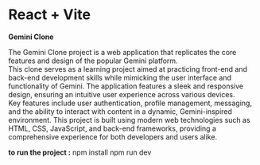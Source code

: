 # React + Vite

<b>Gemini Clone</b>

The Gemini Clone project is a web application that replicates the core features and design of the popular Gemini platform.<br> This clone serves as a learning project aimed at practicing front-end and back-end development skills while mimicking the user interface and functionality of Gemini. The application features a sleek and responsive design, ensuring an intuitive user experience across various devices.<br> Key features include user authentication, profile management, messaging, and the ability to interact with content in a dynamic, Gemini-inspired environment. This project is built using modern web technologies such as HTML, CSS, JavaScript, and back-end frameworks, providing a comprehensive experience for both developers and users alike.

<b>to run the project :</b>
npm install
npm run dev



